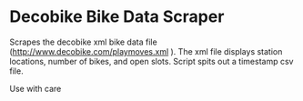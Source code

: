 # Decobike Bike Data Scraper

Scrapes the decobike xml bike data file (http://www.decobike.com/playmoves.xml
). The xml file displays  station locations, number of bikes, and open slots. Script spits out a timestamp csv file.

Use with care

